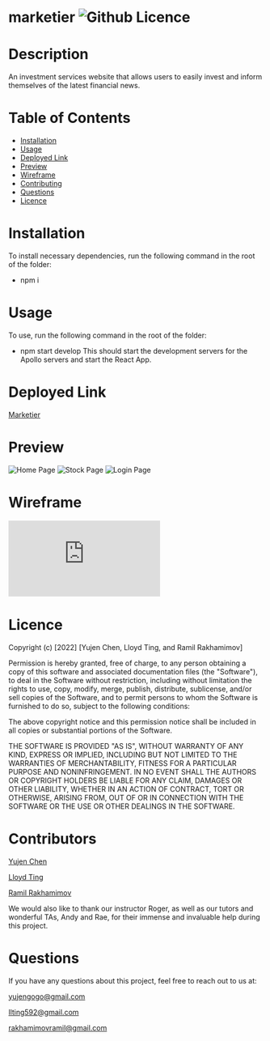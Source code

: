 # marketier ![Github Licence](http://img.shields.io/badge/license-MIT-blue.svg)
# Description
An investment services website that allows users to easily invest and inform themselves of the latest financial news.

# Table of Contents
* [Installation](#Installation)
* [Usage](Usage)
* [Deployed Link](#Deployed)
* [Preview](#Preview)
* [Wireframe](#Wireframe)
* [Contributing](#Contribution)
* [Questions](#Questions)
* [Licence](#Licence)

# Installation
To install necessary dependencies, run the following command in the root of the folder:
- npm i

# Usage
To use, run the following command in the root of the folder:
- npm start develop
This should start the development servers for the Apollo servers and start the React App. 

# Deployed Link
[Marketier]()

# Preview
![Home Page](https://github.com/ramochkin/marketier/blob/main/assets/home.png)
![Stock Page](https://github.com/ramochkin/marketier/blob/main/assets/Stock.png)
![Login Page](https://github.com/ramochkin/marketier/blob/main/assets/Log.png)

# Wireframe
![Preview](https://github.com/ramochkin/marketier/blob/main/assets/Wireframe.pdf)

# Licence
Copyright (c) [2022] [Yujen Chen, Lloyd Ting, and Ramil Rakhamimov]

Permission is hereby granted, free of charge, to any person obtaining a copy of this software and associated documentation files (the "Software"), to deal in the Software without restriction, including without limitation the rights to use, copy, modify, merge, publish, distribute, sublicense, and/or sell copies of the Software, and to permit persons to whom the Software is furnished to do so, subject to the following conditions:

The above copyright notice and this permission notice shall be included in all copies or substantial portions of the Software.

THE SOFTWARE IS PROVIDED "AS IS", WITHOUT WARRANTY OF ANY KIND, EXPRESS OR IMPLIED, INCLUDING BUT NOT LIMITED TO THE WARRANTIES OF MERCHANTABILITY, FITNESS FOR A PARTICULAR PURPOSE AND NONINFRINGEMENT. IN NO EVENT SHALL THE AUTHORS OR COPYRIGHT HOLDERS BE LIABLE FOR ANY CLAIM, DAMAGES OR OTHER LIABILITY, WHETHER IN AN ACTION OF CONTRACT, TORT OR OTHERWISE, ARISING FROM, OUT OF OR IN CONNECTION WITH THE SOFTWARE OR THE USE OR OTHER DEALINGS IN THE SOFTWARE.

# Contributors

[Yujen Chen](https://github.com/yujengogo)

[Lloyd Ting](https://github.com/llting592)

[Ramil Rakhamimov](https://github.com/ramochkin)

We would also like to thank our instructor Roger, as well as our tutors and wonderful TAs, Andy and Rae, for their immense and invaluable help during this project. 

# Questions
If you have any questions about this project, feel free to reach out to us at:

[yujengogo@gmail.com](mailto:yujengogo@gmail.com)

[llting592@gmail.com](mailto:llting592@gmail.com)

[rakhamimovramil@gmail.com](mailto:rakhamimovramil@gmail.com)
